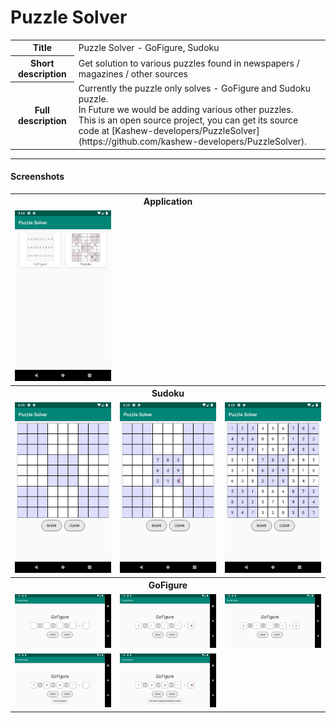 # Puzzle Solver

<table>
    <tr>
        <th>Title</th>
        <td>Puzzle Solver - GoFigure, Sudoku</td>
    </tr>
    <tr>
        <th>Short description</th>
        <td>Get solution to various puzzles found in newspapers / magazines / other sources</td>
    </tr>
    <tr>
        <th>Full description</th>
        <td>Currently the puzzle only solves - GoFigure and Sudoku puzzle. <br /> In Future we would be adding various other puzzles. <br /> This is an open source project, you can get its source code at [Kashew-developers/PuzzleSolver](https://github.com/kashew-developers/PuzzleSolver).</td>
    </tr>
</table>


----


#### Screenshots

<table>
    <tr>
        <th colspan="3"> <center> Application </center> </th>
    </tr>
    <tr>
        <td><img src="media/screenshots/Launch_Screen.png" /> </td>
    </tr>
    <tr>
        <th colspan="3"> <center> Sudoku </center> </th>
    </tr>
    <tr>
        <td><img src="media/screenshots/Sudoku_Empty.png" /></td>
        <td><img src="media/screenshots/Sudoku_Question.png" /></td>
        <td><img src="media/screenshots/Sudoku_Solution.png" /></td>
    </tr>
    <tr>
        <th colspan="3"> <center> GoFigure </center> </th>
    </tr>
    <tr>
        <td><img src="media/screenshots/GoFigure_screen_launch.png" /></td>
        <td><img src="media/screenshots/GoFigure_numbers_entered.png" /></td>
        <td><img src="media/screenshots/GoFigure_numbers_solved.png" /></td>
    </tr>
    <tr>
        <td><img src="media/screenshots/GoFigure_incomplete_values.png" /></td>
        <td><img src="media/screenshots/GoFigure_cannot_solve.png" /></td>
    </tr>
</table>
